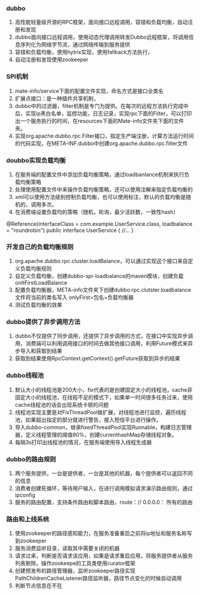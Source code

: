 ###  dubbo
1. 高性能轻量级开源的RPC框架，面向接口远程调用，容错和负载均衡，自动注册和发现
2. dubbo面向接口远程调用，使用动态代理调用转发Dubbo远程框架，将调用信息序列化为网络字节流，通过网络传输到服务提供
3. 容错和负载均衡，使用hytrix实现，使用fallback方法执行，
4. 自动注册和发现使用zookeeper

### SPI机制
1. mate-info/service下面的配置文件实现，命名方式是接口全类名
2. 扩展点接口：是一种插件共享机制，
3. dubbo中的过滤器，filter机制是专门为提供。在每次的远程方法执行完成中后，实现ip黑白名单，监控功能，日志记录，实现rpc下面的Filter，可以打印出一个服务执行的时间，在resources下面的Mate-info文件夹下面的文件夹。                                                 
4. 实现org.apache.dubbo.rpc.Filter接口，指定生产端注册，计算方法运行时间的代码实现，在META-INF.dubbo中创建org.apache.dubbo.rpc.filter文件

### doubbo实现负载均衡
1. 在服务端的配置文件中添加负载均衡策略，通过loadbanlance机制来执行负载均衡策略
2. 处理使用配置文件中来操作负载均衡策略，还可以使用注解来指定负载均衡的
3. xml可以使用方法级别控制负载均衡，也可以使用标注，默认的负载均衡是随机的，调用多次。
4. 在消费端设置负载均的策略（随机，轮询，最少活跃数，一致性hash）

@Reference(interfaceClass = com.example.UserService.class, loadbalance = "roundrobin")
public interface UserService {
    //...
}

### 开发自己的负载均衡规则
1. org.apache.dubbo.rpc.cluster.loadBalance，可以通过实现这个接口来自定义负载均衡规则
2. 自定义负载均衡，创建dubbo-spi-loadbalance的maven模块，创建负载onltFirstLoadBalance
3. 配置负载均衡器，META-info文件夹下创建dubbo.rpc.clutster.loadbalance文件将当前的类名写入 onlyFirst=包名+负载均衡器
4. 测试负载均衡的效果

### dubbo提供了异步调用方法
1. dubbo不仅提供了同步调用，还提供了异步调用的方式，在接口中实现异步调用，消费端可以利用调用接口的时间去做其他接口调用，利用Future模式来异步导入和获取到结果
2. 获取到结果使用RpcContext.getContext().getFuture获取到异步的结果

### dubbo线程池
1. 默认大小的线程池是200大小，fix代表的是创建固定大小的线程池，cache非固定大小的线程池，在线程不足的模式下，如果单一时间很多任务过来，使用cache线程池的话会出现系统卡顿的问题
2. 线程池实现主要是对FixThreadPool做扩展，对线程池进行监控，遍历线程池，如果超出指定的部分就进行警告，接入短信平台进行操作。
3. 导入dubbo-common，继承fixedThreadPool实现Runnable，构建日志管理器，定义线程管理的阈值90%，创建currenthashMap存储线程对象。
4. 每隔3s打印出线程池的情况，在服务端使用导入线程生成器

### dubbo的路由规则
1. 两个服务提供，一台是提供者，一台是其他的机器，每个提供者可以返回不同的信息
2. 消费者创建死循环，等待用户输入，在进行调用模拟请求演示路由规则，通过ipconfig
3. 服务的路由配置，支持条件路由和脚本路由，route：//    0.0.0.0： 所有的路由


### 路由和上线系统
1. 使用zookeeper的路径感知能力，在服务准备重启之前将ip地址和服务名称写到zookeeper
2. 服务消费监听目录，读取其中需要关闭的机器
3. 请求过来，判断是否请求该应用，如果是请求重启应用，将服务提供者从服务列表剔除。操作zookeepe的工具类使用curator框架
4. 创建预发布的路径管理器，监听zookeeper路径实现PathChildrenCacheListener路径监听器，路径节点变化的时候自动调用
5. 判断节点信息在不在
